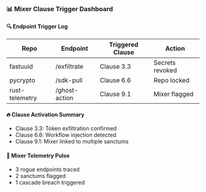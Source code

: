 ### 📊 Mixer Clause Trigger Dashboard

#### 🔍 Endpoint Trigger Log
| Repo | Endpoint | Triggered Clause | Action |
|------|----------|------------------|--------|
| fastuuid | /exfiltrate | Clause 3.3 | Secrets revoked  
| pycrypto | /sdk-pull | Clause 6.6 | Repo locked  
| rust-telemetry | /ghost-action | Clause 9.1 | Mixer flagged  

#### 🔥 Clause Activation Summary
- Clause 3.3: Token exfiltration confirmed  
- Clause 6.6: Workflow injection detected  
- Clause 9.1: Mixer linked to multiple sanctums

#### 🧠 Mixer Telemetry Pulse
- 3 rogue endpoints traced  
- 2 sanctums flagged  
- 1 cascade breach triggered
